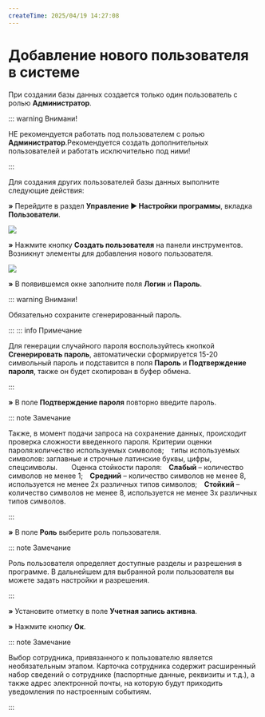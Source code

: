 ```yaml
---
createTime: 2025/04/19 14:27:08
---
```

# Добавление нового пользователя в системе

При создании базы данных создается только один пользователь с ролью **Администратор**.

::: warning Внимани!

НЕ рекомендуется работать под пользователем с ролью **Администратор**.Рекомендуется создать дополнительных пользователей и работать исключительно под ними!

:::

Для создания других пользователей базы данных выполните следующие действия:

**»** Перейдите в раздел **Управление ► Настройки программы**, вкладка **Пользователи**.

![](Aspose.Words.6f13226c-9016-4dda-be57-653ed66d987a.114.png)

**»** Нажмите кнопку **Создать пользователя** на панели инструментов. Возникнут элементы для добавления нового пользователя.

![](Aspose.Words.6f13226c-9016-4dda-be57-653ed66d987a.115.png)

**»** В появившемся окне заполните поля **Логин** и **Пароль**.

::: warning Внимани!

Обязательно сохраните сгенерированный пароль.

:::
::: info Примечание

Для генерации случайного пароля воспользуйтесь кнопкой **Сгенерировать пароль**, автоматически сформируется 15-20 символьный пароль и подставится в поля **Пароль** и **Подтверждение пароля**, также он будет скопирован в буфер обмена.

:::

**»** В поле **Подтверждение пароля** повторно введите пароль.

::: note Замечание

Также, в момент подачи запроса на сохранение данных, происходит проверка сложности введенного пароля. Критерии оценки пароля:количество используемых символов;&emsp;типы используемых символов: заглавные и строчные латинские буквы, цифры, спецсимволы.&emsp;&emsp;Оценка стойкости пароля:&emsp;**Слабый** – количество символов не менее 1;&emsp;**Средний** – количество символов не менее 8, используется не менее 2х различных типов символов;&emsp;**Стойкий** – количество символов не менее 8, используется не менее 3х различных типов символов.

:::

**»** В поле **Роль** выберите роль пользователя.

::: note Замечание

Роль пользователя определяет доступные разделы и разрешения в программе. В дальнейшем для выбранной роли пользователя вы можете задать настройки и разрешения.

:::

**»** Установите отметку в поле **Учетная запись активна**.

**»** Нажмите кнопку **Ок**.

::: note Замечание

Выбор сотрудника, привязанного к пользователю является необязательным этапом. Карточка сотрудника содержит расширенный набор сведений о сотруднике (паспортные данные, реквизиты и т.д.), а также адрес электронной почты, на которую будут приходить уведомления по настроенным событиям.

:::
